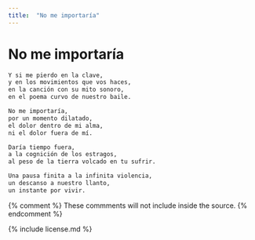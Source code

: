 ```yaml
---
title:  "No me importaría"
---
```


# No me importaría

```markdown
Y si me pierdo en la clave,
y en los movimientos que vos haces,
en la canción con su mito sonoro,
en el poema curvo de nuestro baile.

No me importaría,
por un momento dilatado,
el dolor dentro de mi alma,
ni el dolor fuera de mí.

Daría tiempo fuera,
a la cognición de los estragos,
al peso de la tierra volcado en tu sufrir.

Una pausa finita a la infinita violencia,
un descanso a nuestro llanto,
un instante por vivir.
```

[//]: # (This may be the most platform independent comment)

[comment]: <> ('infinita quimera' en vez de 'infinita violencia')

[comment]: <> ('para vivir' en vez de 'por vivir')

[//]: <> (This is also a comment.)


{% comment %} 
    These commments will not include inside the source.
{% endcomment %}

{% include license.md %}
